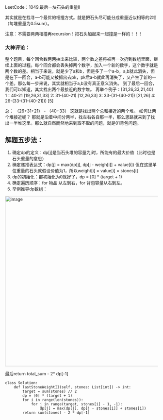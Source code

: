 LeetCode：1049.最后一块石头的重量II

其实就是在找寻一个最优的相撞方式。就是把石头尽可能分成重量近似相等的2堆（每堆重量为0.5sum）。

注意：不需要两两相撞再recursion！把石头加起来一起撞是一样的！！！

### 大神评论：

整个题目，每个回合数两两抽出来比较，两个数之差将被再一次扔到数组里面，继续上面的过程。每个回合都会丢失掉两个数字，加入一个新的数字，这个数字就是两个数的差。相当于来说，就是少了a和b，但是多了一个a-b，a,b就此消失，但是在下一回合，a-b可能又被抓出去pk，pk后a-b就此再消失了，又产生了新的一个差。那么每一步来说，其实就相当于a,b没有真正意义消失。 到了最后一回合，我们可以知道，其实找出两个最接近的数字堆。 再举个例子：[31,26,33,21,40] 1：40-21 [19,26,31,33] 2: 31-(40-21) [12,26,33] 3: 33-(31-(40-21)) [21,26] 4: 26-(33-(31-(40-21))) [5]

总： （26+31+21） - （40+33） 这就是找出两个总和接近的两个堆。 如何让两个堆接近呢？ 那就是沿着中间分两半，找左右各自那一半，那么思路就来到了找出一半堆这里。那么就自然而然地来到取不取的问题，就是01背包问题。

## 解题五步法：

1. 确定dp的定义：dp[j]是当石头堆的容量为j时，所能有的最大价值（此时也是石头重量的意思）
2. 确定递推表达式：dp[j] = max(dp[j], dp[j - weigh[i]] + value[i]) 但在这里单位重量的石头就假设价值为1，所以weight[i] = value[i] = stones[i]
3. dp的初始化：都初始化为0就好了，dp = [0] * (target + 1)
4. 确定遍历顺序：for 物品 从左到右，for 背包容量从右到左。
5. 举例推导dp数组：

<img width="561" alt="image" src="https://github.com/fifi1120/coding_study_blog/assets/98888516/7ef6c476-6e24-464d-a160-e01c5b95c6c2">

最后return total_sum - 2* dp[-1]


```
class Solution:
    def lastStoneWeightII(self, stones: List[int]) -> int:
        target = sum(stones) // 2
        dp = [0] * (target + 1)
        for i in range(len(stones)):
            for j in range(target, stones[i] - 1, -1):
                dp[j] = max(dp[j], dp[j - stones[i]] + stones[i])
        return sum(stones) - 2 * dp[-1]
```


